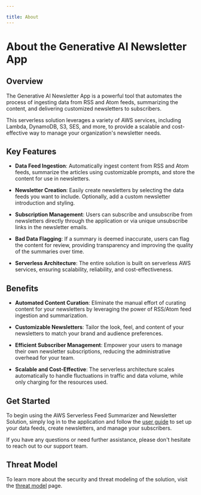 ```yaml
---

title: About
---
```


# About the Generative AI Newsletter App

## Overview

The Generative AI Newsletter App is a powerful tool that automates the process of ingesting data from RSS and Atom feeds, summarizing the content, and delivering customized newsletters to subscribers. 

This serverless solution leverages a variety of AWS services, including Lambda, DynamoDB, S3, SES, and more, to provide a scalable and cost-effective way to manage your organization's newsletter needs.

## Key Features

- **Data Feed Ingestion**: Automatically ingest content from RSS and Atom feeds, summarize the articles using customizable prompts, and store the content for use in newsletters.

- **Newsletter Creation**: Easily create newsletters by selecting the data feeds you want to include. Optionally, add a custom newsletter introduction and styling.

- **Subscription Management**: Users can subscribe and unsubscribe from newsletters directly through the application or via unique unsubscribe links in the newsletter emails.

- **Bad Data Flagging**: If a summary is deemed inaccurate, users can flag the content for review, providing transparency and improving the quality of the summaries over time.

- **Serverless Architecture**: The entire solution is built on serverless AWS services, ensuring scalability, reliability, and cost-effectiveness.

## Benefits

- **Automated Content Curation**: Eliminate the manual effort of curating content for your newsletters by leveraging the power of RSS/Atom feed ingestion and summarization.

- **Customizable Newsletters**: Tailor the look, feel, and content of your newsletters to match your brand and audience preferences.

- **Efficient Subscriber Management**: Empower your users to manage their own newsletter subscriptions, reducing the administrative overhead for your team.

- **Scalable and Cost-Effective**: The serverless architecture scales automatically to handle fluctuations in traffic and data volume, while only charging for the resources used.

## Get Started

To begin using the AWS Serverless Feed Summarizer and Newsletter Solution, simply log in to the application and follow the [user guide](./user-guide) to set up your data feeds, create newsletters, and manage your subscribers.

If you have any questions or need further assistance, please don't hesitate to reach out to our support team.

## Threat Model
To learn more about the security and threat modeling of the solution, visit the [threat model](./threat-model) page.